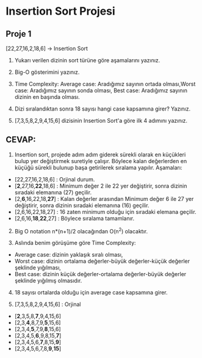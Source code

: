 # Insertion Sort Projesi

## Proje 1

[22,27,16,2,18,6] -> Insertion Sort

1. Yukarı verilen dizinin sort türüne göre aşamalarını yazınız.
2. Big-O gösterimini yazınız.
3. Time Complexity: Average case: Aradığımız sayının ortada olması,Worst case: Aradığımız sayının sonda olması, Best case: Aradığımız sayının dizinin en başında olması.
4. Dizi sıralandıktan sonra 18 sayısı hangi case kapsamına girer? Yazınız.


5. [7,3,5,8,2,9,4,15,6] dizisinin Insertion Sort'a göre ilk 4 adımını yazınız.

## CEVAP:

1. Insertion sort, projede adım adım giderek sürekli olarak en küçükleri bulup yer değiştirmek suretiyle çalışır. Böylece kalan değerlerden en küçüğü sürekli bulunup başa getirilerek sıralama yapılır. Aşamaları:
* [22,27,16,2,18,6] : Orjinal durum.
* [**2**,27,16,**22**,18,6] : Minimum değer 2 ile 22 yer değiştirir, sonra dizinin sıradaki elemanına (27) geçilir.
* [2,**6**,16,22,18,**27**] : Kalan değerler arasından Minimum değer 6 ile 27 yer değiştirir, sonra dizinin sıradaki elemanına (16) geçilir.
* [2,6,16,22,18,27] : 16 zaten minimum olduğu için sıradaki elemana geçilir.
* [2,6,16,**18**,**22**,27] : Böylece sıralama tamamlanır.

2. Big O notation n*(n+1)/2 olacağından O(n<sup>2</sup>) olacaktır.

3. Aslında benim görüşüme göre Time Complexity:

* Average case: dizinin yaklaşık sıralı olması,
* Worst case: dizinin ortalama değerler-büyük değerler-küçük değerler şeklinde yığılması,
* Best case: dizinin küçük değerler-ortalama değerler-büyük değerler şeklinde yığılmış olmasıdır.

4. 18 sayısı ortalarda olduğu için average case kapsamına girer.

5. [7,3,5,8,2,9,4,15,6] : Orjinal

* [**2**,3,5,8,**7**,9,4,15,6] 
* [2,3,**4**,8,7,9,**5**,15,6] 
* [2,3,4,**5**,7,9,**8**,15,6] 
* [2,3,4,5,**6**,9,8,15,**7**] 
* [2,3,4,5,6,**7**,8,15,**9**] 
* [2,3,4,5,6,7,8,**9**,**15**] 

